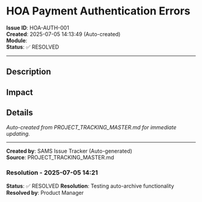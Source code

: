 # HOA Payment Authentication Errors

**Issue ID**: HOA-AUTH-001  
**Created**: 2025-07-05 14:13:49 (Auto-created)  
**Module**:   
**Status**: ✅ RESOLVED

---

## Description



## Impact



## Details

*Auto-created from PROJECT_TRACKING_MASTER.md for immediate updating.*

---

**Created by**: SAMS Issue Tracker (Auto-generated)  
**Source**: PROJECT_TRACKING_MASTER.md

### Resolution - 2025-07-05 14:21
**Status**: ✅ RESOLVED
**Resolution**: Testing auto-archive functionality
**Resolved by**: Product Manager

